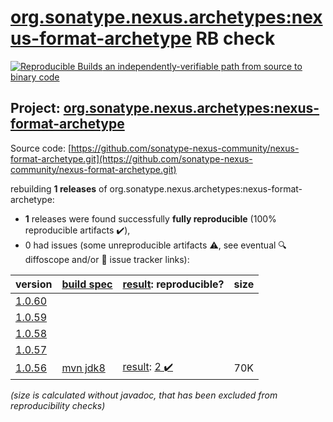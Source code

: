 [org.sonatype.nexus.archetypes:nexus-format-archetype](https://search.maven.org/artifact/org.sonatype.nexus.archetypes/nexus-format-archetype/) RB check
=======

[![Reproducible Builds](https://reproducible-builds.org/images/logos/rb.svg) an independently-verifiable path from source to binary code](https://reproducible-builds.org/)

## Project: [org.sonatype.nexus.archetypes:nexus-format-archetype](https://search.maven.org/artifact/org.sonatype.nexus.archetypes/nexus-format-archetype/)

Source code: [https://github.com/sonatype-nexus-community/nexus-format-archetype.git](https://github.com/sonatype-nexus-community/nexus-format-archetype.git)

rebuilding **1 releases** of org.sonatype.nexus.archetypes:nexus-format-archetype:
- **1** releases were found successfully **fully reproducible** (100% reproducible artifacts :heavy_check_mark:),
- 0 had issues (some unreproducible artifacts :warning:, see eventual :mag: diffoscope and/or :memo: issue tracker links):

| version | [build spec](/BUILDSPEC.md) | [result](https://reproducible-builds.org/docs/jvm/): reproducible? | size |
| -- | --------- | ------ | -- |
| [1.0.60](https://search.maven.org/artifact/org.sonatype.nexus.archetypes/nexus-format-archetype/1.0.60/pom) | | | |
| [1.0.59](https://search.maven.org/artifact/org.sonatype.nexus.archetypes/nexus-format-archetype/1.0.59/pom) | | | |
| [1.0.58](https://search.maven.org/artifact/org.sonatype.nexus.archetypes/nexus-format-archetype/1.0.58/pom) | | | |
| [1.0.57](https://search.maven.org/artifact/org.sonatype.nexus.archetypes/nexus-format-archetype/1.0.57/pom) | | | |
| [1.0.56](https://search.maven.org/artifact/org.sonatype.nexus.archetypes/nexus-format-archetype/1.0.56/pom) | [mvn jdk8](nexus-format-archetype-1.0.56.buildspec) | [result](nexus-format-archetype-1.0.56.buildinfo): [2 :heavy_check_mark: ](nexus-format-archetype-1.0.56.buildcompare) | 70K |

<i>(size is calculated without javadoc, that has been excluded from reproducibility checks)</i>
